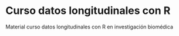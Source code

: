 # Curso datos longitudinales con R
Material curso datos longitudinales con R en investigación biomédica
